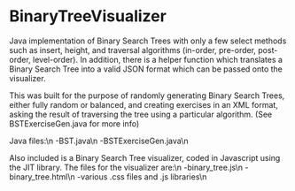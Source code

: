 BinaryTreeVisualizer
====================
Java implementation of Binary Search Trees with only a few select methods such as insert, height, and traversal algorithms (in-order, pre-order, post-order, level-order). In addition, there is a helper function which translates a Binary Search Tree into a valid JSON format which can be passed onto the visualizer.

This was built for the purpose of randomly generating Binary Search Trees, either fully random or balanced, and creating exercises in an XML format, asking the result of traversing the tree using a particular algorithm. (See BSTExerciseGen.java for more info)

Java files:\n
    -BST.java\n
    -BSTExerciseGen.java\n

Also included is a Binary Search Tree visualizer, coded in Javascript using the JIT library. The files for the visualizer are:\n
    -binary_tree.js\n
    -binary_tree.html\n
    -various .css files and .js libraries\n
